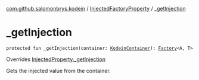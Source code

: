 [com.github.salomonbrys.kodein](../index.md) / [InjectedFactoryProperty](index.md) / [_getInjection](.)

# _getInjection

`protected fun _getInjection(container: `[`KodeinContainer`](../-kodein-container/index.md)`): `[`Factory`](../-factory.md)`<A, T>`

Overrides [InjectedProperty._getInjection](../-injected-property/_get-injection.md)

Gets the injected value from the container.

